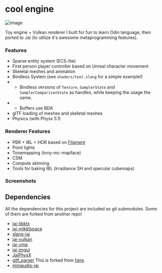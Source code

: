 # cool engine
![image](https://github.com/user-attachments/assets/0e3af819-ab20-4298-9110-d058bb5e4003)

Toy engine + Vulkan renderer I built for fun to learn Odin language, then ported to Jai (to utilize it's awesome metaprogramming features).

### Features
- Sparse entity system (ECS-lite)
- First person player controller based on Unreal character movement
- Skeletal meshes and animation
- Bindless System (see `shaders/text.slang` for a simple example!)
- - Bindless versions of `Texture`, `SamplerState` and `SamplerComparisonState` as handles, while keeping the usage the same.
- - Buffers use BDA
- glTF loading of meshes and skeletal meshes
- Physics (with Physx 5.1)

### Renderer Features
- PBR + IBL + HDR based on [Filament](https://google.github.io/filament/Filament.md.html)
- Point lights
- Tonemapping (tony-mc-mapface)
- CSM
- Compute skinning
- Tools for baking IBL (irradiance SH and specular cubemaps)

### Screenshots

## Dependencies

All the dependencies for this project are included as git submodules. Some of them are forked from another repo!
 
 - [jai-libktx](https://github.com/wrapperup/jai-libktx)
 - [jai-mikktspace](https://github.com/wrapperup/jai-mikktspace)
 - [slang-jai](https://github.com/rytc/slang-jai)
 - [jai-vulkan](https://gitlab.com/Stowy/jai-vulkan)
 - [jai-vma](https://gitlab.com/Stowy/jai-vma)
 - [jai-imgui](https://gitlab.com/Stowy/jai-imgui)
 - [JaiPhysX](https://github.com/kujukuju/JaiPhysX)
 - [gltf_parser](https://github.com/wrapperup/gltf_parser) This is forked from [here](https://github.com/kooparse/gltf_parser).
 - [miniaudio-jai](https://github.com/kooparse/miniaudio-jai).
